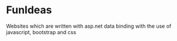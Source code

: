 # FunIdeas
Websites which are written with asp.net data binding with the use of javascript, bootstrap and css
